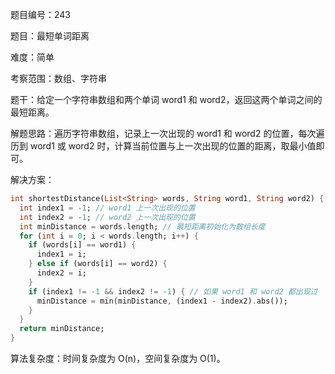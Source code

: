 题目编号：243

题目：最短单词距离

难度：简单

考察范围：数组、字符串

题干：给定一个字符串数组和两个单词 word1 和 word2，返回这两个单词之间的最短距离。

解题思路：遍历字符串数组，记录上一次出现的 word1 和 word2 的位置，每次遍历到 word1 或 word2 时，计算当前位置与上一次出现的位置的距离，取最小值即可。

解决方案：

```dart
int shortestDistance(List<String> words, String word1, String word2) {
  int index1 = -1; // word1 上一次出现的位置
  int index2 = -1; // word2 上一次出现的位置
  int minDistance = words.length; // 最短距离初始化为数组长度
  for (int i = 0; i < words.length; i++) {
    if (words[i] == word1) {
      index1 = i;
    } else if (words[i] == word2) {
      index2 = i;
    }
    if (index1 != -1 && index2 != -1) { // 如果 word1 和 word2 都出现过
      minDistance = min(minDistance, (index1 - index2).abs());
    }
  }
  return minDistance;
}
```

算法复杂度：时间复杂度为 O(n)，空间复杂度为 O(1)。